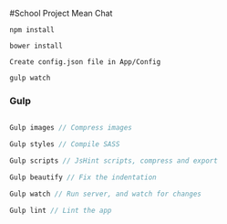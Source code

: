 #School Project Mean Chat

```
npm install

bower install

Create config.json file in App/Config

gulp watch
```

### Gulp

```Javascript

Gulp images // Compress images

Gulp styles // Compile SASS

Gulp scripts // JsHint scripts, compress and export 

Gulp beautify // Fix the indentation

Gulp watch // Run server, and watch for changes

Gulp lint // Lint the app 

```

